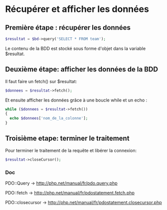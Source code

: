 # Récupérer et afficher les données
## Première étape : récupérer les données 

```PHP
$resultat = $bd->query('SELECT * FROM team');
```

Le contenu de la BDD est stocké sous forme d'objet dans la variable $resultat.

## Deuxième étape: afficher les données de la BDD

Il faut faire un fetch() sur $resultat:

```PHP
$donnees = $resultat->fetch();
```

Et ensuite afficher les données grâce à une boucle while et un echo :

```PHP
while ($donnees = $resultat->fetch())
{
  echo $donnees['nom_de_la_colonne'];
}
```
## Troisième etape: terminer le traitement

Pour terminer le traitement de la requête et libérer la connexion:

```PHP
$resultat->closeCursor();
```


### Doc

PDO::Query -> http://php.net/manual/fr/pdo.query.php

PDO::fetch -> http://php.net/manual/fr/pdostatement.fetch.php

PDO::closecursor -> http://php.net/manual/fr/pdostatement.closecursor.php
